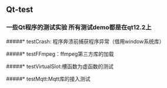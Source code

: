 ## Qt-test
### 一些Qt程序的测试实验 所有测试demo都是在qt12.2上

#####* testCrash: 程序奔溃前捕获程序异常（借用window系统库）

#####* testFFmpeg：ffmpeg第三方库的加载

#####* testVirtualSlot:槽函数为虚函数的测试

#####* testMqtt:Mqtt库的接入测试
